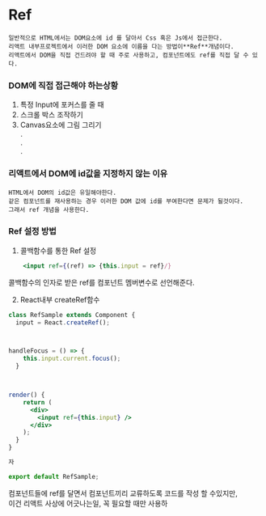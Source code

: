 # Ref

```text
일반적으로 HTML에서는 DOM요소에 id 를 달아서 Css 혹은 Js에서 접근한다.
리액트 내부프로젝트에서 이러한 DOM 요소에 이름을 다는 방법이**Ref**개념이다.
리액트에서 DOM을 직접 건드려야 할 때 주로 사용하고, 컴포넌트에도 ref를 직접 달 수 있다.
```
### DOM에 직접 접근해야 하는상황
1. 특정 Input에 포커스를 줄 때
2. 스크롤 박스 조작하기
3. Canvas요소에 그림 그리기 <br>
        .<br>
        .<br>
        .<br>

### 리액트에서 DOM에 id값을 지정하지 않는 이유
```text
HTML에서 DOM의 id값은 유일해야한다.
같은 컴포넌트를 재사용하는 경우 이러한 DOM 값에 id를 부여한다면 문제가 될것이다.
그래서 ref 개념을 사용한다.
```

### Ref 설정 방법
1. 콜백함수를 통한 Ref 설정
```jsx
    <input ref={(ref) => {this.input = ref}/}
```
콜백함수의 인자로 받은 ref를 컴포넌트 멤버변수로 선언해준다.

2. React내부 createRef함수
```jsx
class RefSample extends Component {
  input = React.createRef();



handleFocus = () => {
    this.input.current.focus();
  }



render() {
    return (
      <div>
        <input ref={this.input} />
      </div>
    );
  }
}

자

export default RefSample;
```
컴포넌트들에 ref를 달면서 컴포넌트끼리 교류하도록 코드를 작성 할 수있지만,<br>
이건 리액트 사상에 어긋나는일, 꼭 필요할 때만 사용하